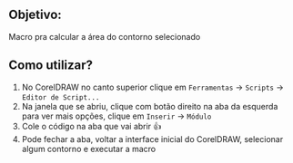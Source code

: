 ## Objetivo:
Macro pra calcular a área do contorno selecionado

## Como utilizar?
1. No CorelDRAW no canto superior clique em `Ferramentas` → `Scripts` → `Editor de Script...`
2. Na janela que se abriu, clique com botão direito na aba da esquerda para ver mais opções, clique em `Inserir` → `Módulo`
3. Cole o código na aba que vai abrir 👍
4. Pode fechar a aba, voltar a interface inicial do CorelDRAW, selecionar algum contorno e executar a macro
